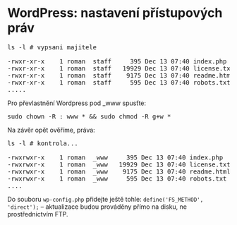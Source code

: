 <!--
title : WordPress: nastavení přístupových práv
author : Roman Ožana <ozana@omdesign.cz>
date : 4.3.2012 16:57:41
tags : Apache, mac, permission
-->

# WordPress: nastavení přístupových práv

<pre>ls -l # vypsani majitele

-rwxr-xr-x    1 roman  staff     395 Dec 13 07:40 index.php
-rwxr-xr-x    1 roman  staff   19929 Dec 13 07:40 license.txt
-rwxr-xr-x    1 roman  staff    9175 Dec 13 07:40 readme.html
-rwxr-xr-x    1 roman  staff     595 Dec 13 07:40 robots.txt
.....</pre>

Pro převlastnění Wordpress pod _www spusťte:

<pre>sudo chown -R :_www * && sudo chmod -R g+w *</pre>

Na závěr opět ověříme, práva:

<pre>ls -l # kontrola...

-rwxrwxr-x    1 roman  _www     395 Dec 13 07:40 index.php
-rwxrwxr-x    1 roman  _www   19929 Dec 13 07:40 license.txt
-rwxrwxr-x    1 roman  _www    9175 Dec 13 07:40 readme.html
-rwxrwxr-x    1 roman  _www     595 Dec 13 07:40 robots.txt
....</pre>

Do souboru `wp-config.php` přidejte ještě tohle: `define('FS_METHOD', 'direct');` &#8211; aktualizace budou prováděny přímo na disku, ne prostřednictvím FTP.